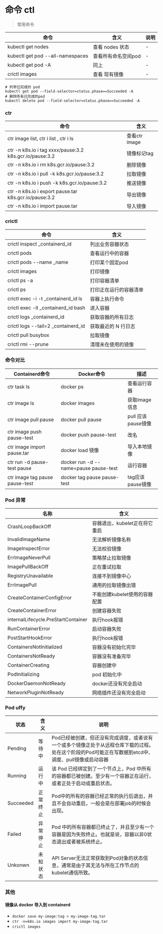 # 命令 ctl

> 常用命令

| 命令                               | 含义          | 说明  |
|----------------------------------|-------------|-----|
| kubectl get nodes                | 查看 nodes 状态 | -   |
| kubectl get pod --all-namespaces | 查看所有命名空间pod | -   |
| kubectl get pod -A               | 同上          | -   |
| crictl images                    | 查看 现有镜像     | -   |

```shell
# 列举已完成的 pod
kubectl get pod --field-selector=status.phase==Succeeded -A
# 删除所有已完成的pod
kubectl delete pod --field-selector=status.phase==Succeeded -A
```


### ctr
| 命令                                                      | 含义          |
|---------------------------------------------------------|-------------|
| ctr image list, ctr i list , ctr i ls                   | 查看ctr image |
| ctr -n k8s.io i tag xxxx/pause:3.2 k8s.gcr.io/pause:3.2 | 镜像标记tag     |
| ctr -n k8s.io i rm k8s.gcr.io/pause:3.2                 | 删除镜像        |
| ctr -n k8s.io i pull -k k8s.gcr.io/pause:3.2            | 拉取镜像        |
| ctr -n k8s.io i push -k k8s.gcr.io/pause:3.2            | 推送镜像        |
| ctr -n k8s.io i export pause.tar k8s.gcr.io/pause:3.2   | 导出镜像        |
| ctr -n k8s.io i import pause.tar                        | 导入镜像        |

### crictl
| 命令                                  | 含义          |
|-------------------------------------|-------------|
| crictl inspect _containerd_id       | 列出业务容器状态    |
| crictl pods                         | 查看运行中的容器    |
| crictl pods --name _name            | 打印某个固定pod   |
| crictl images                       | 打印镜像        |
| crictl ps -a                        | 打印容器清单      |
| crictl ps                           | 打印正在运行的容器清单 |
| crictl exec -i -t _containerd_id ls | 容器上执行命令     |
| crictl exec -it _containerd_id bash | 进入容器        |
| crictl logs _containerd_id          | 获取容器的所有日志   |
| crictl logs --tail=2 _containerd_id | 获取最近的 N 行日志 |
| crictl pull busybox                 | 拉取镜像        |
| crictl rmi --prune                  | 清理未在使用的镜像   |

### 命令对比
| Containerd命令                   | Docker命令                              | 描述             |
|--------------------------------|---------------------------------------|----------------|
| ctr task ls                    | docker ps                             | 查看运行容器         |
| ctr image ls                   | docker images                         | 获取image信息      |
| ctr image pull pause           | docker pull pause                     | pull 应该pause镜像 |
| ctr image push pause-test      | docker push pause-test                | 改名             |
| ctr image import pause.tar     | docker load 镜像                        | 导入本地镜像         |
| ctr run -d pause-test pause    | docker run -d --name=pause pause-test | 运行容器           |
| ctr image tag pause pause-test | docker tag pause pause-test           | tag应该pause镜像   |



### Pod 异常
| 名称                                  | 含义                 |
|-------------------------------------|--------------------|
| CrashLoopBackOff                    | 容器退出，kubelet正在将它重启 |
| InvalidImageName                    | 无法解析镜像名称           |
| ImageInspectError                   | 无法校验镜像             |
| ErrImageNeverPull                   | 策略禁止拉取镜像           |
| ImagePullBackOff                    | 正在重试拉取             |
| RegistryUnavailable                 | 连接不到镜像中心           |
| ErrImagePull                        | 通用的拉取镜像出错          |
| CreateContainerConfigError          | 不能创建kubelet使用的容器配置 |
| CreateContainerError                | 创建容器失败             |
| internalLifecycle.PreStartContainer | 执行hook报错           |
| RunContainerError                   | 启动容器失败             |
| PostStartHookError                  | 执行hook报错           |
| ContainersNotInitialized            | 容器没有初始化完毕          |
| ContainersNotReady                  | 容器没有准备完毕           |
| ContainerCreating                   | 容器创建中              |
| PodInitializing                     | pod 初始化中           |
| DockerDaemonNotReady                | docker还没有完全启动      |
| NetworkPluginNotReady               | 网络插件还没有完全启动        |


### Pod uffy
| 状态        | 含义   | 说明                                                                                |
|-----------|------|-----------------------------------------------------------------------------------|
| Pending   | 等待中  | Pod已经被创建，但还没有完成调度，或者说有一个或多个镜像正处于从远程仓库下载的过程。处在这个阶段的Pod可能正在写数据到etcd中、调度、pull镜像或启动容器 |
| Running   | 运行中  | 该 Pod 已经绑定到了一个节点上，Pod 中所有的容器都已被创建。至少有一个容器正在运行，或者正处于启动或重启状态。                       |
| Succeeded | 正常终止 | Pod中的所有的容器已经正常的执行后退出，并且不会自动重启，一般会是在部署job的时候会出现。                                   |
| Failed    | 异常停止 | Pod 中的所有容器都已终止了，并且至少有一个容器是因为失败终止。也就是说，容器以非0状态退出或者被系统终止。                           |
| Unkonwn   | 未知状态 | API Server无法正常获取到Pod对象的状态信息，通常是由于其无法与所在工作节点的kubelet通信所致。                          |


### 其他

#### 镜像从 docker 导入到 containerd

- `docker save my-image:tag > my-image-tag.tar`
- `ctr -n=k8s.io images import my-image-tag.tar`
- `crictl images`
